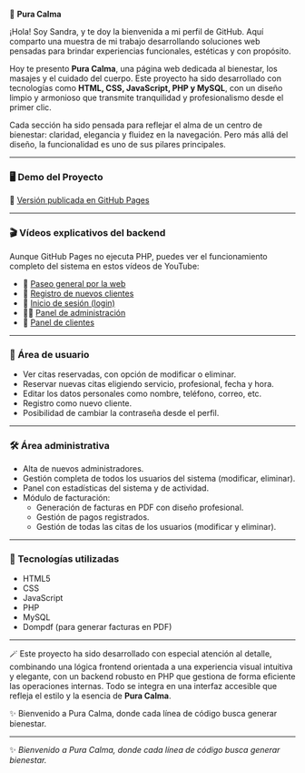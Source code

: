 🌿 **Pura Calma**

¡Hola! Soy Sandra, y te doy la bienvenida a mi perfil de GitHub. Aquí comparto una muestra de mi trabajo desarrollando soluciones web pensadas para brindar experiencias funcionales, estéticas y con propósito.

Hoy te presento **Pura Calma**, una página web dedicada al bienestar, los masajes y el cuidado del cuerpo. Este proyecto ha sido desarrollado con tecnologías como **HTML, CSS, JavaScript, PHP y MySQL**, con un diseño limpio y armonioso que transmite tranquilidad y profesionalismo desde el primer clic.

Cada sección ha sido pensada para reflejar el alma de un centro de bienestar: claridad, elegancia y fluidez en la navegación. Pero más allá del diseño, la funcionalidad es uno de sus pilares principales.

---

### 🖥️ Demo del Proyecto

🔗 [Versión publicada en GitHub Pages](https://sandrycode.github.io/puracalma/)

---

### 🎬 Vídeos explicativos del backend

Aunque GitHub Pages no ejecuta PHP, puedes ver el funcionamiento completo del sistema en estos vídeos de YouTube:

- 📌 [Paseo general por la web](https://youtu.be/WwVmqHRiFnM)
- 📝 [Registro de nuevos clientes](https://youtu.be/hCo3Fzpr_8g)
- 🔐 [Inicio de sesión (login)](https://youtu.be/GttLlHOqy5k)
- 🧑‍💼 [Panel de administración](https://youtu.be/cNGVL20Bpdk)
- 👥 [Panel de clientes](https://youtu.be/XHKdA53uUdw)

---

### 👤 Área de usuario

- Ver citas reservadas, con opción de modificar o eliminar.
- Reservar nuevas citas eligiendo servicio, profesional, fecha y hora.
- Editar los datos personales como nombre, teléfono, correo, etc.
- Registro como nuevo cliente.
- Posibilidad de cambiar la contraseña desde el perfil.

---

### 🛠️ Área administrativa

- Alta de nuevos administradores.
- Gestión completa de todos los usuarios del sistema (modificar, eliminar).
- Panel con estadísticas del sistema y de actividad.
- Módulo de facturación:
  - Generación de facturas en PDF con diseño profesional.
  - Gestión de pagos registrados.
  - Gestión de todas las citas de los usuarios (modificar y eliminar).

---

### 🧩 Tecnologías utilizadas

- HTML5  
- CSS  
- JavaScript  
- PHP  
- MySQL  
- Dompdf (para generar facturas en PDF)

---

🪄 Este proyecto ha sido desarrollado con especial atención al detalle, combinando una lógica frontend orientada a una experiencia visual intuitiva y elegante, con un backend robusto en PHP que gestiona de forma eficiente las operaciones internas. Todo se integra en una interfaz accesible que refleja el estilo y la esencia de **Pura Calma**.

✨ Bienvenido a Pura Calma, donde cada línea de código busca generar bienestar.

---

✨ *Bienvenido a Pura Calma, donde cada línea de código busca generar bienestar.*

